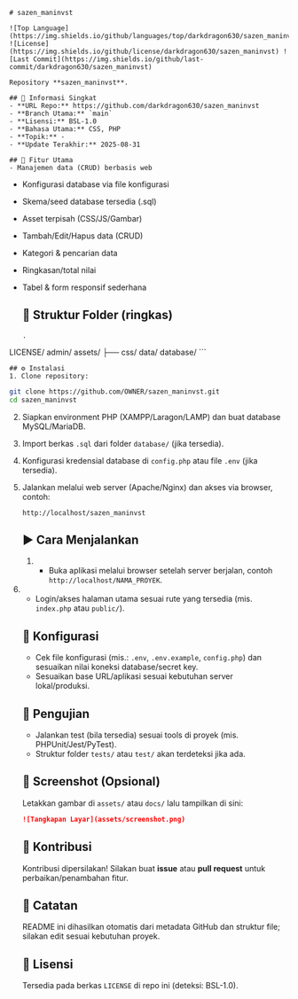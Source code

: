     # sazen_maninvst

    ![Top Language](https://img.shields.io/github/languages/top/darkdragon630/sazen_maninvst) ![License](https://img.shields.io/github/license/darkdragon630/sazen_maninvst) ![Last Commit](https://img.shields.io/github/last-commit/darkdragon630/sazen_maninvst)

    Repository **sazen_maninvst**.

    ## 📌 Informasi Singkat
    - **URL Repo:** https://github.com/darkdragon630/sazen_maninvst
    - **Branch Utama:** `main`
    - **Lisensi:** BSL-1.0
    - **Bahasa Utama:** CSS, PHP
    - **Topik:** -
    - **Update Terakhir:** 2025-08-31

    ## 🚀 Fitur Utama
    - Manajemen data (CRUD) berbasis web

- Konfigurasi database via file konfigurasi

- Skema/seed database tersedia (.sql)

- Asset terpisah (CSS/JS/Gambar)

- Tambah/Edit/Hapus data (CRUD)

- Kategori & pencarian data

- Ringkasan/total nilai

- Tabel & form responsif sederhana

    ## 📂 Struktur Folder (ringkas)
    ```
    .
LICENSE/
admin/
assets/
├── css/
data/
database/
    ```

    ## ⚙️ Instalasi
    1. Clone repository:
   ```bash
   git clone https://github.com/OWNER/sazen_maninvst.git
   cd sazen_maninvst
   ```
2. Siapkan environment PHP (XAMPP/Laragon/LAMP) dan buat database MySQL/MariaDB.
3. Import berkas `.sql` dari folder `database/` (jika tersedia).
4. Konfigurasi kredensial database di `config.php` atau file `.env` (jika tersedia).
5. Jalankan melalui web server (Apache/Nginx) dan akses via browser, contoh:
   ```
   http://localhost/sazen_maninvst
   ```

    ## ▶️ Cara Menjalankan
    1. - Buka aplikasi melalui browser setelah server berjalan, contoh `http://localhost/NAMA_PROYEK`.
2. - Login/akses halaman utama sesuai rute yang tersedia (mis. `index.php` atau `public/`).

    ## 🔧 Konfigurasi
    - Cek file konfigurasi (mis.: `.env`, `.env.example`, `config.php`) dan sesuaikan nilai koneksi database/secret key.
    - Sesuaikan base URL/aplikasi sesuai kebutuhan server lokal/produksi.

    ## 🧪 Pengujian
    - Jalankan test (bila tersedia) sesuai tools di proyek (mis. PHPUnit/Jest/PyTest).
    - Struktur folder `tests/` atau `test/` akan terdeteksi jika ada.

    ## 📸 Screenshot (Opsional)
    Letakkan gambar di `assets/` atau `docs/` lalu tampilkan di sini:
    ```markdown
    ![Tangkapan Layar](assets/screenshot.png)
    ```

    ## 🤝 Kontribusi
    Kontribusi dipersilakan! Silakan buat **issue** atau **pull request** untuk perbaikan/penambahan fitur.

    ## 📝 Catatan
    README ini dihasilkan otomatis dari metadata GitHub dan struktur file; silakan edit sesuai kebutuhan proyek.

    ## 📜 Lisensi
    Tersedia pada berkas `LICENSE` di repo ini (deteksi: BSL-1.0).

